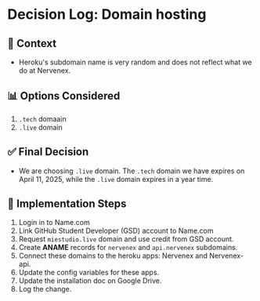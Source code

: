 # Decision Log: Domain hosting

## 📝 Context
- Heroku's subdomain name is very random and does not reflect what we do at Nervenex.

## 📊 Options Considered
1. `.tech` domaain
2. `.live` domain

## ✅ Final Decision
- We are choosing `.live` domain. The `.tech` domain we have expires on April 11, 2025, while the `.live` domain expires in a year time.

## 🚀 Implementation Steps
1. Login in to Name.com
2. Link GitHub Student Developer (GSD) account to Name.com
3. Request `miestudio.live` domain and use credit from GSD account.
4. Create **ANAME** records for `nervenex` and `api.nervenex` subdomains.
5. Connect these domains to the heroku apps: Nervenex and Nervenex-api.
6. Update the config variables for these apps.
7. Update the installation doc on Google Drive.
8. Log the change.
